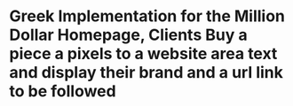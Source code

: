 # Greek Implementation for the Million Dollar Homepage, Clients Buy a piece a pixels to a website area text and display their brand and a url link to be followed
